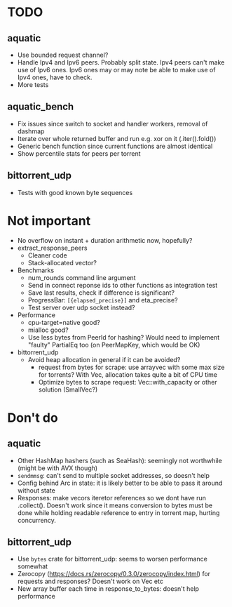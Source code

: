 # TODO

## aquatic
* Use bounded request channel?
* Handle Ipv4 and Ipv6 peers. Probably split state. Ipv4 peers can't make
  use of Ipv6 ones. Ipv6 ones may or may note be able to make use of Ipv4
  ones, have to check.
* More tests

## aquatic_bench
* Fix issues since switch to socket and handler workers, removal of dashmap
* Iterate over whole returned buffer and run e.g. xor on it (.iter().fold())
* Generic bench function since current functions are almost identical
* Show percentile stats for peers per torrent

## bittorrent_udp
* Tests with good known byte sequences

# Not important

* No overflow on instant + duration arithmetic now, hopefully?
* extract_response_peers
    * Cleaner code
    * Stack-allocated vector?
* Benchmarks
    * num_rounds command line argument
    * Send in connect reponse ids to other functions as integration test
    * Save last results, check if difference is significant?
    * ProgressBar: `[{elapsed_precise}]` and eta_precise?
    * Test server over udp socket instead?
* Performance
    * cpu-target=native good?
    * mialloc good?
    * Use less bytes from PeerId for hashing? Would need to implement
      "faulty" PartialEq too (on PeerMapKey, which would be OK)
* bittorrent_udp
    * Avoid heap allocation in general if it can be avoided?
      * request from bytes for scrape: use arrayvec with some max size for
        torrents? With Vec, allocation takes quite a bit of CPU time
      * Optimize bytes to scrape request: Vec::with_capacity or other solution (SmallVec?)

# Don't do

## aquatic

* Other HashMap hashers (such as SeaHash): seemingly not worthwhile (might be
  with AVX though)
* `sendmmsg`: can't send to multiple socket addresses, so doesn't help
* Config behind Arc in state: it is likely better to be able to pass it around
  without state
* Responses: make vecors iteretor references so we dont have run .collect().
  Doesn't work since it means conversion to bytes must be done while holding
  readable reference to entry in torrent map, hurting concurrency.

## bittorrent_udp

* Use `bytes` crate for bittorrent_udp: seems to worsen performance somewhat
* Zerocopy (https://docs.rs/zerocopy/0.3.0/zerocopy/index.html) for requests
  and responses? Doesn't work on Vec etc
* New array buffer each time in response_to_bytes: doesn't help performance
